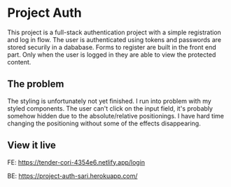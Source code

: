 # Project Auth

This project is a full-stack authentication project with a simple registration and log in flow. The user is authenticated using tokens and passwords are stored securily in a dababase. Forms to register are built in the front end part. Only when the user is logged in they are able to view the protected content.

## The problem

The styling is unfortunately not yet finished. I run into problem with my styled components. The user can't click on the input field, it's probably somehow hidden due to the absolute/relative positionings. I have hard time changing the positioning without some of the effects disappearing.

## View it live

FE: https://tender-cori-4354e6.netlify.app/login

BE: https://project-auth-sari.herokuapp.com/
